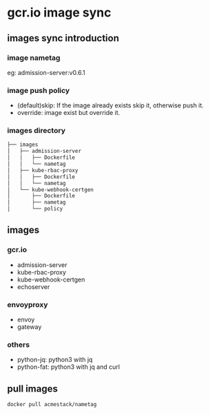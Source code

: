 # gcr.io image sync

## images sync introduction

### image nametag

eg: admission-server:v0.6.1

### image push policy

- (default)skip: If the image already exists skip it, otherwise push it.
- override: image exist but override it.

### images directory

```bash
├── images
│   ├── admission-server
│   │   ├── Dockerfile
│   │   └── nametag
│   ├── kube-rbac-proxy
│   │   ├── Dockerfile
│   │   └── nametag
│   └── kube-webhook-certgen
│       ├── Dockerfile
│       ├── nametag
│       └── policy
```

## images

### gcr.io

- admission-server
- kube-rbac-proxy
- kube-webhook-certgen
- echoserver

### envoyproxy

- envoy
- gateway

### others

- python-jq: python3 with jq
- python-fat: python3 with jq and curl

## pull images

`docker pull acmestack/nametag`
